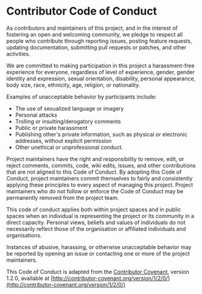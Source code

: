 # Contributor Code of Conduct

As contributors and maintainers of this project, and in the interest
of fostering an open and welcoming community, we pledge to respect
all people who contribute through reporting issues, posting feature
requests, updating documentation, submitting pull requests or patches,
and other activities.

We are committed to making participation in this project a harassment-free
experience for everyone, regardless of level of experience, gender,
gender identity and expression, sexual orientation, disability, personal
appearance, body size, race, ethnicity, age, religion, or nationality.

Examples of unacceptable behavior by participants include:

* The use of sexualized language or imagery
* Personal attacks
* Trolling or insulting/derogatory comments
* Public or private harassment
* Publishing other's private information, such as physical or electronic
  addresses, without explicit permission
* Other unethical or unprofessional conduct.

Project maintainers have the right and responsibility to remove,
edit, or reject comments, commits, code, wiki edits, issues, and other
contributions that are not aligned to this Code of Conduct. By adopting
this Code of Conduct, project maintainers commit themselves to fairly
and consistently applying these principles to every aspect of managing
this project. Project maintainers who do not follow or enforce the Code
of Conduct may be permanently removed from the project team.

This code of conduct applies both within project spaces and in public
spaces when an individual is representing the project or its community
in a direct capacity. Personal views, beliefs and values of individuals
do not necessarily reflect those of the organisation or affiliated
individuals and organisations.

Instances of abusive, harassing, or otherwise unacceptable behavior
may be reported by opening an issue or contacting one or more of the
project maintainers.

This Code of Conduct is adapted from the [Contributor Covenant](http://contributor-covenant.org),
version 1.2.0, available at
[http://contributor-covenant.org/version/1/2/0/](http://contributor-covenant.org/version/1/2/0/)
